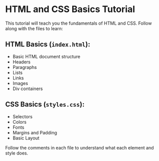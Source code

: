 # HTML and CSS Basics Tutorial

This tutorial will teach you the fundamentals of HTML and CSS. Follow along with the files to learn:

## HTML Basics (`index.html`):
- Basic HTML document structure
- Headers
- Paragraphs
- Lists
- Links
- Images
- Div containers

## CSS Basics (`styles.css`):
- Selectors
- Colors
- Fonts
- Margins and Padding
- Basic Layout

Follow the comments in each file to understand what each element and style does.
